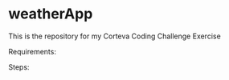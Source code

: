 # weatherApp
This is the repository for my Corteva Coding Challenge Exercise 

Requirements:

Steps:
